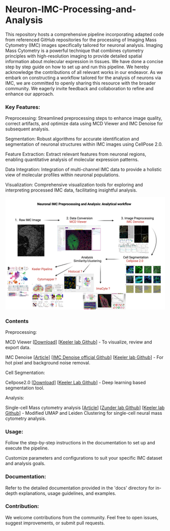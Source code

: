 # Neuron-IMC-Processing-and-Analysis

This repository hosts a comprehensive pipeline incorporating adapted code from referenced GitHub repositories  for the processing of Imaging Mass Cytometry (IMC) images specifically tailored for neuronal analysis. Imaging Mass Cytometry is a powerful technique that combines cytometry principles with high-resolution imaging to provide detailed spatial information about molecular expression in tissues. We have done a concise step by step guide on how to set up and run this pipeline. We hereby acknowledge the contributions of all relevant works in our endeavor. As we embark on constructing a workflow tailored for the analysis of neurons via IMC, we are committed to openly sharing this resource with the broader community. We eagerly invite feedback and collaboration to refine and enhance our approach. 

### Key Features:

Preprocessing: Streamlined preprocessing steps to enhance image quality, correct artifacts, and optimize data using MCD Viewer and IMC Denoise for subsequent analysis.

Segmentation: Robust algorithms for accurate identification and segmentation of neuronal structures within IMC images using CellPose 2.0.

Feature Extraction: Extract relevant features from neuronal regions, enabling quantitative analysis of molecular expression patterns.

Data Integration: Integration of multi-channel IMC data to provide a holistic view of molecular profiles within neuronal populations.

Visualization: Comprehensive visualization tools for exploring and interpreting processed IMC data, facilitating insightful analysis.



![Workflow](https://github.com/KeelerLab/Neuron-IMC-Processing-and-Analysis/blob/92a082f9eaad2e1ecd7b2b0c06ba0691ba2d6435/WORKFLOW.png)

### Contents

Preprocessing:

   MCD Viewer [[Download](https://www.standardbio.com/products/software)]  [[Keeler lab Github](https://github.com/KeelerLab/Neuron-IMC-Processing-and-Analysis/blob/288c4f0afa9c82b1a5a9b698432c4678158c595d/Preprocessing/MCDViewer.md)] - To visualize, review and export data.
   
   IMC Denoise [[Article](https://www.nature.com/articles/s41467-023-37123-6)] [[IMC Denoise official Github](https://github.com/PENGLU-WashU/IMC_Denoise)] [[Keeler lab Github](https://github.com/KeelerLab/Neuron-IMC-Processing-and-Analysis/tree/288c4f0afa9c82b1a5a9b698432c4678158c595d/Preprocessing/IMC_DENOISE)] - For hot pixel and background noise removal.

Cell Segmentation:

  Cellpose2.0 [[Download](https://cellpose.readthedocs.io/en/latest/installation.html)] [[Keeler Lab Github](https://github.com/KeelerLab/Neuron-IMC-Processing-and-Analysis/blob/288c4f0afa9c82b1a5a9b698432c4678158c595d/Cell%20segmentation/Cellpose2.0.md)] - Deep learning based segmentation tool.

Analysis:

  Single-cell Mass cytometry analysis [[Article](https://www.nature.com/articles/s41593-022-01181-8)] [[Zunder lab Github](https://github.com/zunderlab/Keeler-et-al.-DRG-Development-Manuscript)] [[Keeler lab Github]()]  - Modified UMAP and Leiden Clustering for single-cell neural mass cytometry analysis.

### Usage:

Follow the step-by-step instructions in the documentation to set up and execute the pipeline.

Customize parameters and configurations to suit your specific IMC dataset and analysis goals.

### Documentation:

Refer to the detailed documentation provided in the 'docs' directory for in-depth explanations, usage guidelines, and examples.

### Contribution:

We welcome contributions from the community. Feel free to open issues, suggest improvements, or submit pull requests.

